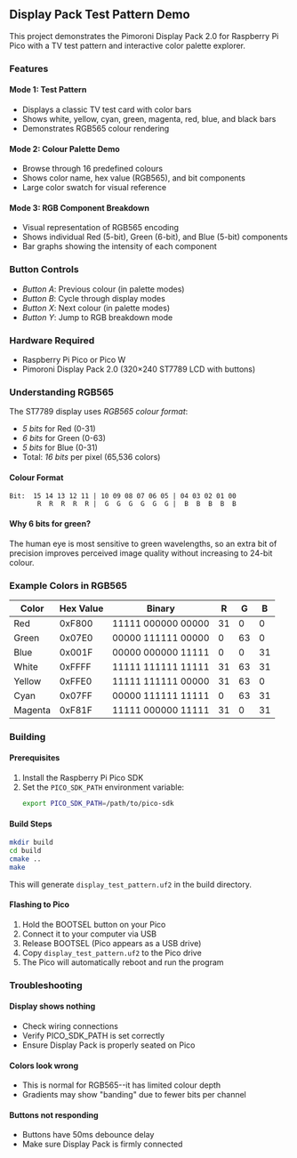 
## Display Pack Test Pattern Demo

This project demonstrates the Pimoroni Display Pack 2.0 for Raspberry Pi Pico
with a TV test pattern and interactive color palette explorer.


### Features 

#### Mode 1: Test Pattern
- Displays a classic TV test card with color bars
- Shows white, yellow, cyan, green, magenta, red, blue, and black bars
- Demonstrates RGB565 colour rendering

#### Mode 2: Colour Palette Demo
- Browse through 16 predefined colours
- Shows color name, hex value (RGB565), and bit components
- Large color swatch for visual reference

#### Mode 3: RGB Component Breakdown
- Visual representation of RGB565 encoding
- Shows individual Red (5-bit), Green (6-bit), and Blue (5-bit) components
- Bar graphs showing the intensity of each component


### Button Controls

- *Button A*: Previous colour (in palette modes)
- *Button B*: Cycle through display modes
- *Button X*: Next colour (in palette modes)
- *Button Y*: Jump to RGB breakdown mode


### Hardware Required

- Raspberry Pi Pico or Pico W
- Pimoroni Display Pack 2.0 (320×240 ST7789 LCD with buttons)



### Understanding RGB565

The ST7789 display uses *RGB565 colour format*:

- *5 bits* for Red (0-31)
- *6 bits* for Green (0-63) 
- *5 bits* for Blue (0-31)
- Total: *16 bits* per pixel (65,536 colors)


#### Colour Format
```
Bit:  15 14 13 12 11 | 10 09 08 07 06 05 | 04 03 02 01 00
       R  R  R  R  R |  G  G  G  G  G  G |  B  B  B  B  B
```

#### Why 6 bits for green?
The human eye is most sensitive to green wavelengths, so an extra bit of precision
improves perceived image quality without increasing to 24-bit colour.



### Example Colors in RGB565

| Color   | Hex Value | Binary                | R  | G  | B  |
|---------|-----------|-----------------------|----|----|----| 
| Red     | 0xF800    | 11111 000000 00000    | 31 | 0  | 0  |
| Green   | 0x07E0    | 00000 111111 00000    | 0  | 63 | 0  |
| Blue    | 0x001F    | 00000 000000 11111    | 0  | 0  | 31 |
| White   | 0xFFFF    | 11111 111111 11111    | 31 | 63 | 31 |
| Yellow  | 0xFFE0    | 11111 111111 00000    | 31 | 63 | 0  |
| Cyan    | 0x07FF    | 00000 111111 11111    | 0  | 63 | 31 |
| Magenta | 0xF81F    | 11111 000000 11111    | 31 | 0  | 31 |




### Building

#### Prerequisites

1. Install the Raspberry Pi Pico SDK
2. Set the `PICO_SDK_PATH` environment variable:
   ```bash
   export PICO_SDK_PATH=/path/to/pico-sdk
   ```

#### Build Steps

```bash
mkdir build
cd build
cmake ..
make
```

This will generate `display_test_pattern.uf2` in the build directory.

#### Flashing to Pico

1. Hold the BOOTSEL button on your Pico
2. Connect it to your computer via USB
3. Release BOOTSEL (Pico appears as a USB drive)
4. Copy `display_test_pattern.uf2` to the Pico drive
5. The Pico will automatically reboot and run the program



### Troubleshooting

#### Display shows nothing
- Check wiring connections
- Verify PICO_SDK_PATH is set correctly
- Ensure Display Pack is properly seated on Pico

#### Colors look wrong
- This is normal for RGB565--it has limited colour depth
- Gradients may show "banding" due to fewer bits per channel

#### Buttons not responding
- Buttons have 50ms debounce delay
- Make sure Display Pack is firmly connected

